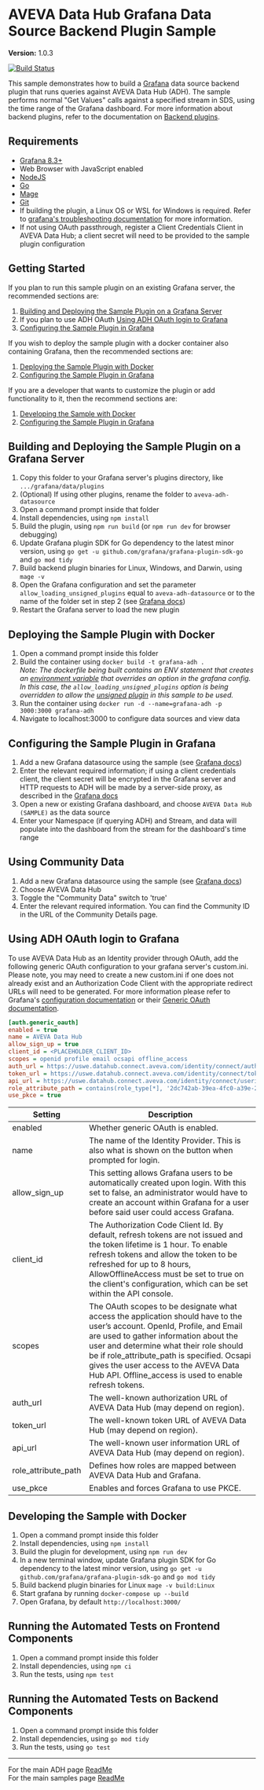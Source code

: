 # AVEVA Data Hub Grafana Data Source Backend Plugin Sample

**Version:** 1.0.3

[![Build Status](https://dev.azure.com/osieng/engineering/_apis/build/status/product-readiness/ADH/osisoft.sample-adh-grafana_backend_plugin-datasource?repoName=osisoft%2Fsample-adh-grafana_backend_plugin-datasource&branchName=main)](https://dev.azure.com/osieng/engineering/_build/latest?definitionId=4858&repoName=osisoft%2Fsample-adh-grafana_backend_plugin-datasource&branchName=main)

This sample demonstrates how to build a [Grafana](https://grafana.com/) data source backend plugin that runs queries against AVEVA Data Hub (ADH). The sample performs normal "Get Values" calls against a specified stream in SDS, using the time range of the Grafana dashboard. For more information about backend plugins, refer to the documentation on [Backend plugins](https://grafana.com/docs/grafana/latest/developers/plugins/backend/).

## Requirements

- [Grafana 8.3+](https://grafana.com/grafana/download)
- Web Browser with JavaScript enabled
- [NodeJS](https://nodejs.org/en/)
- [Go](https://go.dev/)
- [Mage](https://magefile.org/)
- [Git](https://git-scm.com/download/win)
- If building the plugin, a Linux OS or WSL for Windows is required. Refer to [grafana's troubleshooting documentation](https://grafana.com/developers/plugin-tools/troubleshooting) for more information. 
- If not using OAuth passthrough, register a Client Credentials Client in AVEVA Data Hub; a client secret will need to be provided to the sample plugin configuration

## Getting Started

If you plan to run this sample plugin on an existing Grafana server, the recommended sections are:
1. [Building and Deploying the Sample Plugin on a Grafana Server](#building-and-deploying-the-sample-plugin-on-a-grafana-server)
2. If you plan to use ADH OAuth [Using ADH OAuth login to Grafana](#using-adh-oauth-login-to-grafana)
3. [Configuring the Sample Plugin in Grafana](#configuring-the-sample-plugin-in-grafana)

If you wish to deploy the sample plugin with a docker container also containing Grafana, then the recommended sections are:
1. [Deploying the Sample Plugin with Docker](#deploying-the-sample-plugin-with-docker)
1. [Configuring the Sample Plugin in Grafana](#configuring-the-sample-plugin-in-grafana)

If you are a developer that wants to customize the plugin or add functionality to it, then the recommend sections are:
1. [Developing the Sample with Docker](#deploying-the-sample-plugin-with-docker)
1. [Configuring the Sample Plugin in Grafana](#configuring-the-sample-plugin-in-grafana)

## Building and Deploying the Sample Plugin on a Grafana Server

1. Copy this folder to your Grafana server's plugins directory, like `.../grafana/data/plugins`
1. (Optional) If using other plugins, rename the folder to `aveva-adh-datasource`
1. Open a command prompt inside that folder
1. Install dependencies, using `npm install`
1. Build the plugin, using `npm run build` (or `npm run dev` for browser debugging)
1. Update Grafana plugin SDK for Go dependency to the latest minor version, using `go get -u github.com/grafana/grafana-plugin-sdk-go` and `go mod tidy`
1. Build backend plugin binaries for Linux, Windows, and Darwin, using `mage -v`
1. Open the Grafana configuration and set the parameter `allow_loading_unsigned_plugins` equal to `aveva-adh-datasource` or to the name of the folder set in step 2 (see [Grafana docs](https://grafana.com/docs/grafana/latest/administration/configuration/#allow_loading_unsigned_plugins))
1. Restart the Grafana server to load the new plugin

## Deploying the Sample Plugin with Docker

1. Open a command prompt inside this folder
1. Build the container using `docker build -t grafana-adh .`  
   _Note: The dockerfile being built contains an ENV statement that creates an [environment variable](https://grafana.com/docs/grafana/latest/administration/configuration/#configure-with-environment-variables) that overrides an option in the grafana config. In this case, the `allow_loading_unsigned_plugins` option is being overridden to allow the [unsigned plugin](https://grafana.com/docs/grafana/latest/administration/configuration/#allow_loading_unsigned_plugins) in this sample to be used._
1. Run the container using `docker run -d --name=grafana-adh -p 3000:3000 grafana-adh`
1. Navigate to localhost:3000 to configure data sources and view data

## Configuring the Sample Plugin in Grafana

1. Add a new Grafana datasource using the sample (see [Grafana docs](https://grafana.com/docs/grafana/latest/features/datasources/add-a-data-source/))
1. Enter the relevant required information; if using a client credentials client, the client secret will be encrypted in the Grafana server and HTTP requests to ADH will be made by a server-side proxy, as described in the [Grafana docs](https://grafana.com/docs/grafana/latest/developers/plugins/authentication/)
1. Open a new or existing Grafana dashboard, and choose `AVEVA Data Hub (SAMPLE)` as the data source
1. Enter your Namespace (if querying ADH) and Stream, and data will populate into the dashboard from the stream for the dashboard's time range

## Using Community Data

1. Add a new Grafana datasource using the sample (see [Grafana docs](https://grafana.com/docs/grafana/latest/features/datasources/add-a-data-source/))
1. Choose AVEVA Data Hub
1. Toggle the "Community Data" switch to 'true'
1. Enter the relevant required information. You can find the Community ID in the URL of the Community Details page.

## Using ADH OAuth login to Grafana

To use AVEVA Data Hub as an Identity provider through OAuth, add the following generic OAuth configuration to your grafana server's custom.ini. Please note, you may need to create a new custom.ini if one does not already exist and an Authorization Code Client with the appropriate redirect URLs will need to be generated. For more information please refer to Grafana's [configuration documentation](https://grafana.com/docs/grafana/latest/setup-grafana/configure-grafana/) or their [Generic OAuth documentation](https://grafana.com/docs/grafana/latest/auth/generic-oauth/).

```ini
[auth.generic_oauth]
enabled = true
name = AVEVA Data Hub
allow_sign_up = true
client_id = <PLACEHOLDER_CLIENT_ID>
scopes = openid profile email ocsapi offline_access
auth_url = https://uswe.datahub.connect.aveva.com/identity/connect/authorize
token_url = https://uswe.datahub.connect.aveva.com/identity/connect/token
api_url = https://uswe.datahub.connect.aveva.com/identity/connect/userinfo
role_attribute_path = contains(role_type[*], '2dc742ab-39ea-4fc0-a39e-2bcb71c26a5f') && 'Admin' || contains(role_type[*], 'f1439595-e5a2-487f-8a4f-0627fefe75df') && 'Editor' || 'Viewer'
use_pkce = true
```

| Setting             | Description                                                                                                                                                                                                                                                                                                                                                    |
| ------------------- | -------------------------------------------------------------------------------------------------------------------------------------------------------------------------------------------------------------------------------------------------------------------------------------------------------------------------------------------------------------- |
| enabled             | Whether generic OAuth is enabled.                                                                                                                                                                                                                                                                                                                              |
| name                | The name of the Identity Provider. This is also what is shown on the button when prompted for login.                                                                                                                                                                                                                                                           |
| allow_sign_up       | This setting allows Grafana users to be automatically created upon login. With this set to false, an administrator would have to create an account within Grafana for a user before said user could access Grafana.                                                                                                                                            |
| client_id           | The Authorization Code Client Id. By default, refresh tokens are not issued and the token lifetime is 1 hour. To enable refresh tokens and allow the token to be refreshed for up to 8 hours, AllowOfflineAccess must be set to true on the client's configuration, which can be set within the API console.                                                   |
| scopes              | The OAuth scopes to be designate what access the application should have to the user’s account. OpenId, Profile, and Email are used to gather information about the user and determine what their role should be if role_attribute_path is specified. Ocsapi gives the user access to the AVEVA Data Hub API. Offline_access is used to enable refresh tokens. |
| auth_url            | The well-known authorization URL of AVEVA Data Hub (may depend on region).                                                                                                                                                                                                                                                                                     |
| token_url           | The well-known token URL of AVEVA Data Hub (may depend on region).                                                                                                                                                                                                                                                                                             |
| api_url             | The well-known user information URL of AVEVA Data Hub (may depend on region).                                                                                                                                                                                                                                                                                  |
| role_attribute_path | Defines how roles are mapped between AVEVA Data Hub and Grafana.                                                                                                                                                                                                                                                                                               |
| use_pkce            | Enables and forces Grafana to use PKCE.                                                                                                                                                                                                                                                                                                                        |

## Developing the Sample with Docker

1. Open a command prompt inside this folder
1. Install dependencies, using `npm install`
1. Build the plugin for development, using `npm run dev`
1. In a new terminal window, update Grafana plugin SDK for Go dependency to the latest minor version, using `go get -u github.com/grafana/grafana-plugin-sdk-go` and `go mod tidy`
1. Build backend plugin binaries for Linux `mage -v build:Linux`
1. Start grafana by running `docker-compose up --build`
1. Open Grafana, by default `http://localhost:3000/`

## Running the Automated Tests on Frontend Components

1. Open a command prompt inside this folder
1. Install dependencies, using `npm ci`
1. Run the tests, using `npm test`

## Running the Automated Tests on Backend Components

1. Open a command prompt inside this folder
1. Install dependencies, using `go mod tidy`
1. Run the tests, using `go test`

---

For the main ADH page [ReadMe](https://github.com/osisoft/OSI-Samples-OCS)  
For the main samples page [ReadMe](https://github.com/osisoft/OSI-Samples)
